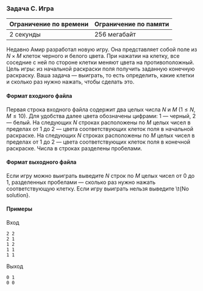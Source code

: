 

### Задача C. Игра

| Ограничение по времени      | Ограничение по памяти         |
|:----------------------------|:------------------------------|
|2 секунды|256 мегабайт|

Недавно Амир разработал новую игру. Она представляет собой поле из $N \times M$ клеток черного и белого цвета. При нажатии на клетку, все соседние с ней по стороне клетки меняют цвета на противоположный. Цель игры: из начальной раскраски поля получить заданную конечную раскраску. Ваша задача — выиграть, то есть определить, какие клетки и сколько раз нужно нажать, чтобы сделать это.

#### Формат входного файла

Первая строка входного файла содержит два целых числа $N$ и $M$ ($1 \le N, M \le 10$). Для удобства далее цвета обозначены цифрами: $1$ — черный, $2$ — белый. На следующих $N$ строках расположены по $M$ целых чисел в пределах от $1$ до $2$ — цвета соответствующих клеток поля в начальной раскраске. На следующих $N$ строках расположены по $M$ целых чисел в пределах от $1$ до $2$ — цвета соответствующих клеток поля в конечной раскраске. Числа в строках разделены пробелами.


#### Формат выходного файла

Если игру можно выиграть выведите $N$ строк по $M$ целых чисел от $0$ до $1$, разделенных пробелами — сколько раз нужно нажать соответствующую клетку. Если игру выиграть нельзя выведите \t{No solution}.

#### Примеры

Вход
```
2 2
2 1
1 2
1 1
1 1
```

Выход
```
0 1
0 0
```
